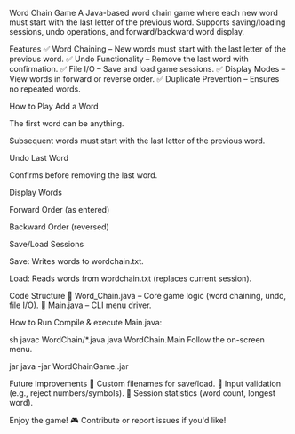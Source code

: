 Word Chain Game
A Java-based word chain game where each new word must start with the last letter of the previous word. Supports saving/loading sessions, undo operations, and forward/backward word display.

Features
✅ Word Chaining – New words must start with the last letter of the previous word.
✅ Undo Functionality – Remove the last word with confirmation.
✅ File I/O – Save and load game sessions.
✅ Display Modes – View words in forward or reverse order.
✅ Duplicate Prevention – Ensures no repeated words.

How to Play
Add a Word

The first word can be anything.

Subsequent words must start with the last letter of the previous word.

Undo Last Word

Confirms before removing the last word.

Display Words

Forward Order (as entered)

Backward Order (reversed)

Save/Load Sessions

Save: Writes words to wordchain.txt.

Load: Reads words from wordchain.txt (replaces current session).

Code Structure
📁 Word_Chain.java – Core game logic (word chaining, undo, file I/O).
📁 Main.java – CLI menu driver.

How to Run
Compile & execute Main.java:

sh
javac WordChain/*.java
java WordChain.Main
Follow the on-screen menu.

jar
java -jar WordChainGame..jar

Future Improvements
🔹 Custom filenames for save/load.
🔹 Input validation (e.g., reject numbers/symbols).
🔹 Session statistics (word count, longest word).

Enjoy the game! 🎮
Contribute or report issues if you'd like!
